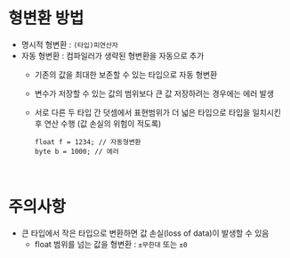 # 형변환 방법

-   명시적 형변환 : `(타입)피연산자`
-   자동 형변환 : 컴파일러가 생략된 형변환을 자동으로 추가
    -   기존의 값을 최대한 보존할 수 있는 타입으로 자동 형변환
    -   변수가 저장할 수 있는 값의 범위보다 큰 값 저장하려는 경우에는 에러 발생
    -   서로 다른 두 타입 간 덧셈에서 표현범위가 더 넓은 타입으로 타입을 일치시킨 후 연산 수행 (값 손실의 위험이 적도록)

        ```
        float f = 1234; // 자동형변환
        byte b = 1000; // 에러
        ```

<br>


# 주의사항

-   큰 타입에서 작은 타입으로 변환하면 값 손실(loss of data)이 발생할 수 있음
    -   float 범위를 넘는 값을 형변환 : `±무한대` 또는 `±0`

<br>
